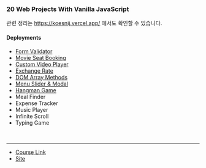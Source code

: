 ### 20 Web Projects With Vanilla JavaScript

관련 정리는 https://koesnij.vercel.app/ 에서도 확인할 수 있습니다.

#### Deployments

- [Form Validator](https://koesnij.github.io/vanillajs-web-projects/FormValidator)
- [Movie Seat Booking](https://koesnij.github.io/vanillajs-web-projects/MovieSeatBooking)
- [Custom Video Player](https://koesnij.github.io/vanillajs-web-projects/CustomVideoPlayer)
- [Exchange Rate](https://koesnij.github.io/vanillajs-web-projects/ExchangeRate/)
- [DOM Array Methods](https://koesnij.github.io/vanillajs-web-projects/DOMArrayMethods/)
- [Menu Slider & Modal](https://koesnij.github.io/vanillajs-web-projects/MenuSliderAndModal/)
- [Hangman Game](https://koesnij.github.io/vanillajs-web-projects/Hangman/)
- Meal Finder
- Expense Tracker
- Music Player
- Infinite Scroll
- Typing Game

<br>

---

- [Course Link](https://www.udemy.com/course/web-projects-with-vanilla-javascript/)
- [Site](https://vanillawebprojects.com/)
